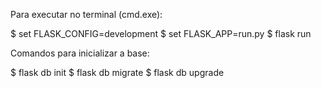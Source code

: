 Para executar no terminal (cmd.exe):

$ set FLASK_CONFIG=development
$ set FLASK_APP=run.py
$ flask run

Comandos para inicializar a base:

$ flask db init
$ flask db migrate
$ flask db upgrade